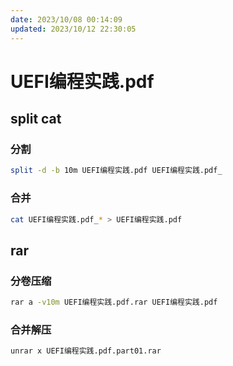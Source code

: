 ```yaml
---
date: 2023/10/08 00:14:09
updated: 2023/10/12 22:30:05
---
```


# UEFI编程实践.pdf

## split cat
### 分割

```bash
split -d -b 10m UEFI编程实践.pdf UEFI编程实践.pdf_
```

### 合并

```bash
cat UEFI编程实践.pdf_* > UEFI编程实践.pdf
```

## rar

### 分卷压缩

```bash
rar a -v10m UEFI编程实践.pdf.rar UEFI编程实践.pdf
```

### 合并解压

```bash
unrar x UEFI编程实践.pdf.part01.rar
```

